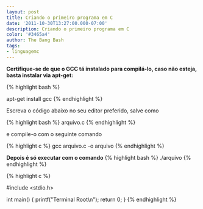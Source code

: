 ```yaml
---
layout: post
title: Criando o primeiro programa em C
date: '2011-10-30T13:27:00.000-07:00'
description: Criando o primeiro programa em C
color: '#3465a4'
author: The Bang Bash
tags:
- linguagemc
---
```




<b>Certifique-se de que o GCC tá instalado para compilá-lo, caso não esteja, basta instalar via apt-get:</b>

{% highlight bash %}

apt-get install gcc
{% endhighlight %}

Escreva o código abaixo no seu editor preferido, salve como 

{% highlight bash %}
arquivo.c
{% endhighlight %}

e compile-o com o seguinte comando

{% highlight c %}
gcc arquivo.c -o arquivo
{% endhighlight %}

<b>Depois é só executar com o comando</b>
{% highlight bash %}
./arquivo
{% endhighlight %}



{% highlight c %}

#include <stdio.h> 

int main() 
{ 
 printf("Terminal Root\n"); 
 return 0;
} 
{% endhighlight %}



<script async src="https://pagead2.googlesyndication.com/pagead/js/adsbygoogle.js"></script>

<!-- Informat -->
<ins class="adsbygoogle"
 style="display:block"
 data-ad-client="ca-pub-2838251107855362"
 data-ad-slot="2327980059"
 data-ad-format="auto"
 data-full-width-responsive="true"></ins>

<script>
(adsbygoogle = window.adsbygoogle || []).push({});
</script>



